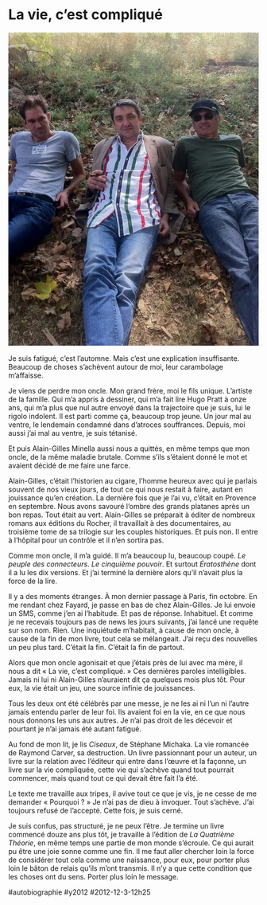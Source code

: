 # La vie, c’est compliqué

![](_i/agm1.webp)

Je suis fatigué, c’est l’automne. Mais c’est une explication insuffisante. Beaucoup de choses s’achèvent autour de moi, leur carambolage m’affaisse.

Je viens de perdre mon oncle. Mon grand frère, moi le fils unique. L’artiste de la famille. Qui m’a appris à dessiner, qui m’a fait lire Hugo Pratt à onze ans, qui m’a plus que nul autre envoyé dans la trajectoire que je suis, lui le rigolo indolent. Il est parti comme ça, beaucoup trop jeune. Un jour mal au ventre, le lendemain condamné dans d’atroces souffrances. Depuis, moi aussi j’ai mal au ventre, je suis tétanisé.

Et puis Alain-Gilles Minella aussi nous a quittés, en même temps que mon oncle, de la même maladie brutale. Comme s’ils s’étaient donné le mot et avaient décidé de me faire une farce.

Alain-Gilles, c’était l’historien au cigare, l’homme heureux avec qui je parlais souvent de nos vieux jours, de tout ce qui nous restait à faire, autant en jouissance qu’en création. La dernière fois que je l’ai vu, c’était en Provence en septembre. Nous avons savouré l’ombre des grands platanes après un bon repas. Tout était au vert. Alain-Gilles se préparait à éditer de nombreux romans aux éditions du Rocher, il travaillait à des documentaires, au troisième tome de sa trilogie sur les couples historiques. Et puis non. Il entre à l’hôpital pour un contrôle et il n’en sortira pas.

Comme mon oncle, il m’a guidé. Il m’a beaucoup lu, beaucoup coupé. *Le peuple des connecteurs*. *Le cinquième pouvoir*. Et surtout *Ératosthène* dont il a lu les dix versions. Et j’ai terminé la dernière alors qu’il n’avait plus la force de la lire.

Il y a des moments étranges. À mon dernier passage à Paris, fin octobre. En me rendant chez Fayard, je passe en bas de chez Alain-Gilles. Je lui envoie un SMS, comme j’en ai l’habitude. Et pas de réponse. Inhabituel. Et comme je ne recevais toujours pas de news les jours suivants, j’ai lancé une requête sur son nom. Rien. Une inquiétude m’habitait, à cause de mon oncle, à cause de la fin de mon livre, tout cela se mélangeait. J’ai reçu des nouvelles un peu plus tard. C’était la fin. C’était la fin de partout.

Alors que mon oncle agonisait et que j’étais près de lui avec ma mère, il nous a dit « La vie, c’est compliqué. » Ces dernières paroles intelligibles. Jamais ni lui ni Alain-Gilles n’auraient dit ça quelques mois plus tôt. Pour eux, la vie était un jeu, une source infinie de jouissances.

Tous les deux ont été célébrés par une messe, je ne les ai ni l’un ni l’autre jamais entendu parler de leur foi. Ils avaient foi en la vie, en ce que nous nous donnons les uns aux autres. Je n’ai pas droit de les décevoir et pourtant je n’ai jamais été autant fatigué.

Au fond de mon lit, je lis *Ciseaux*, de Stéphane Michaka. La vie romancée de Raymond Carver, sa destruction. Un livre passionnant pour un auteur, un livre sur la relation avec l’éditeur qui entre dans l’œuvre et la façonne, un livre sur la vie compliquée, cette vie qui s’achève quand tout pourrait commencer, mais quand tout ce qui devait être fait l’a été.

Le texte me travaille aux tripes, il avive tout ce que je vis, je ne cesse de me demander « Pourquoi ? » Je n’ai pas de dieu à invoquer. Tout s’achève. J’ai toujours refusé de l’accepté. Cette fois, je suis cerné.

Je suis confus, pas structuré, je ne peux l’être. Je termine un livre commencé douze ans plus tôt, je travaille à l’édition de *La Quatrième Théorie*, en même temps une partie de mon monde s’écroule. Ce qui aurait pu être une joie sonne comme une fin. Il me faut aller chercher loin la force de considérer tout cela comme une naissance, pour eux, pour porter plus loin le bâton de relais qu’ils m’ont transmis. Il n’y a que cette condition que les choses ont du sens. Porter plus loin le message.

#autobiographie #y2012 #2012-12-3-12h25
